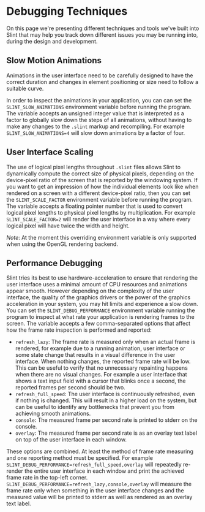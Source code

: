 # Debugging Techniques

On this page we're presenting different techniques and tools we've built into Slint that may help you track down different issues you may be running into, during the design and development.

## Slow Motion Animations

Animations in the user interface need to be carefully designed to have the correct duration and changes in element positioning or size need to follow a suitable curve.

In order to inspect the animations in your application, you can can set the `SLINT_SLOW_ANIMATIONS` environment variable before running the program. The variable accepts an unsigned integer value that is interpreted as a factor to globally slow down the steps of all animations, without having to make any changes to the `.slint` markup and recompiling. For example `SLINT_SLOW_ANIMATIONS=4` will slow down animations by a factor of four.

## User Interface Scaling

The use of logical pixel lengths throughout `.slint` files allows Slint to dynamically compute the correct size of physical pixels, depending on the device-pixel ratio of the screen that is reported by the windowing system. If you want to get an impression of how the individual elements look like when rendered on a screen with a different device-pixel ratio, then you can set the `SLINT_SCALE_FACTOR` environment variable before running the program. The variable accepts a floating pointer number that is used to convert logical pixel lengths to physical pixel lengths by multiplication. For example `SLINT_SCALE_FACTOR=2` will render the user interface in a way where every logical pixel will have twice the width and height.

_Note_: At the moment this overriding environment variable is only supported when using the OpenGL rendering backend.

## Performance Debugging

Slint tries its best to use hardware-acceleration to ensure that rendering the user interface uses a minimal amount of CPU resources and animations appear smooth. However depending on the complexity of the user interface, the quality of the graphics drivers or the power of the graphics acceleration in your system, you may hit limits and experience a slow down. You can set the `SLINT_DEBUG_PERFORMANCE` environment variable running the program to inspect at what rate your application is rendering frames to the screen. The variable accepts a few comma-separated options that affect how the frame rate inspection is performed and reported:

-   `refresh_lazy`: The frame rate is measured only when an actual frame is rendered, for example due to a running animation, user interface or some state change that results in a visual difference in the user interface. When nothing changes, the reported frame rate will be low. This can be useful to verify that no unnecessary repainting happens when there are no visual changes. For example a user interface that shows a text input field with a cursor that blinks once a second, the reported frames per second should be two.
-   `refresh_full_speed`: The user interface is continuously refreshed, even if nothing is changed. This will result in a higher load on the system, but can be useful to identify any bottlenecks that prevent you from achieving smooth animations.
-   `console`: The measured frame per second rate is printed to stderr on the console.
-   `overlay`: The measured frame per second rate is as an overlay text label on top of the user interface in each window.

These options are combined. At least the method of frame rate measuring and one reporting method must be specified. For example `SLINT_DEBUG_PERFORMANCE=refresh_full_speed,overlay` will repeatedly re-render the entire user interface in each window and print the achieved frame rate in the top-left corner. `SLINT_DEBUG_PERFORMANCE=refresh_lazy,console,overlay` will measure the frame rate only when something in the user interface changes and the measured value will be printed to stderr as well as rendered as an overlay text label.
